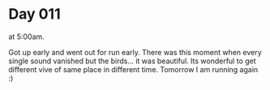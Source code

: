 # Day 011

at 5:00am.

Got up early and went out for run early. There was this moment when every single sound vanished but the birds... it was beautiful.
Its wonderful to get different vive of same place in different time.
Tomorrow I am running again :) 
